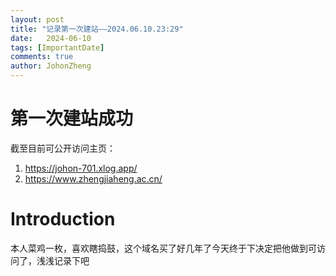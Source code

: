 ```yaml
---
layout: post
title: "记录第一次建站——2024.06.10.23:29"
date:   2024-06-10
tags: [ImportantDate]
comments: true
author: JohonZheng
---
```

# 第一次建站成功
截至目前可公开访问主页：
1. https://johon-701.xlog.app/
2. https://www.zhengjiaheng.ac.cn/
# Introduction
本人菜鸡一枚，喜欢瞎捣鼓，这个域名买了好几年了今天终于下决定把他做到可访问了，浅浅记录下吧
